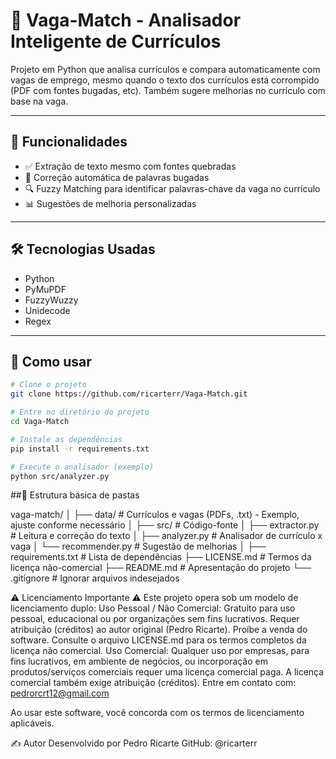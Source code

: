 # 🤖 Vaga-Match - Analisador Inteligente de Currículos

Projeto em Python que analisa currículos e compara automaticamente com vagas de emprego, mesmo quando o texto dos currículos está corrompido (PDF com fontes bugadas, etc).
Também sugere melhorias no currículo com base na vaga.

---

## 🚀 Funcionalidades

- ✅ Extração de texto mesmo com fontes quebradas
- 🧠 Correção automática de palavras bugadas
- 🔍 Fuzzy Matching para identificar palavras-chave da vaga no currículo
- 📊 Sugestões de melhoria personalizadas

---

## 🛠️ Tecnologias Usadas

- Python
- PyMuPDF
- FuzzyWuzzy
- Unidecode
- Regex

---

## 📂 Como usar

```bash
# Clone o projeto
git clone https://github.com/ricarterr/Vaga-Match.git

# Entre no diretório do projeto
cd Vaga-Match

# Instale as dependências
pip install -r requirements.txt

# Execute o analisador (exemplo)
python src/analyzer.py

```
##🧱 Estrutura básica de pastas

vaga-match/
│
├── data/                  # Currículos e vagas (PDFs, .txt) - Exemplo, ajuste conforme necessário
│
├── src/                   # Código-fonte
│   ├── extractor.py       # Leitura e correção do texto
│   ├── analyzer.py        # Analisador de currículo x vaga
│   └── recommender.py     # Sugestão de melhorias
│
├── requirements.txt       # Lista de dependências
├── LICENSE.md             # Termos da licença não-comercial
├── README.md              # Apresentação do projeto
└── .gitignore             # Ignorar arquivos indesejados


⚠️ Licenciamento Importante ⚠️
Este projeto opera sob um modelo de licenciamento duplo:
Uso Pessoal / Não Comercial:
Gratuito para uso pessoal, educacional ou por organizações sem fins lucrativos.
Requer atribuição (créditos) ao autor original (Pedro Ricarte).
Proíbe a venda do software.
Consulte o arquivo LICENSE.md para os termos completos da licença não comercial.
Uso Comercial:
Qualquer uso por empresas, para fins lucrativos, em ambiente de negócios, ou incorporação em produtos/serviços comerciais requer uma licença comercial paga.
A licença comercial também exige atribuição (créditos).
Entre em contato com: pedrorcrt12@gmail.com

Ao usar este software, você concorda com os termos de licenciamento aplicáveis.

✍️ Autor
Desenvolvido por Pedro Ricarte
GitHub: @ricarterr 
